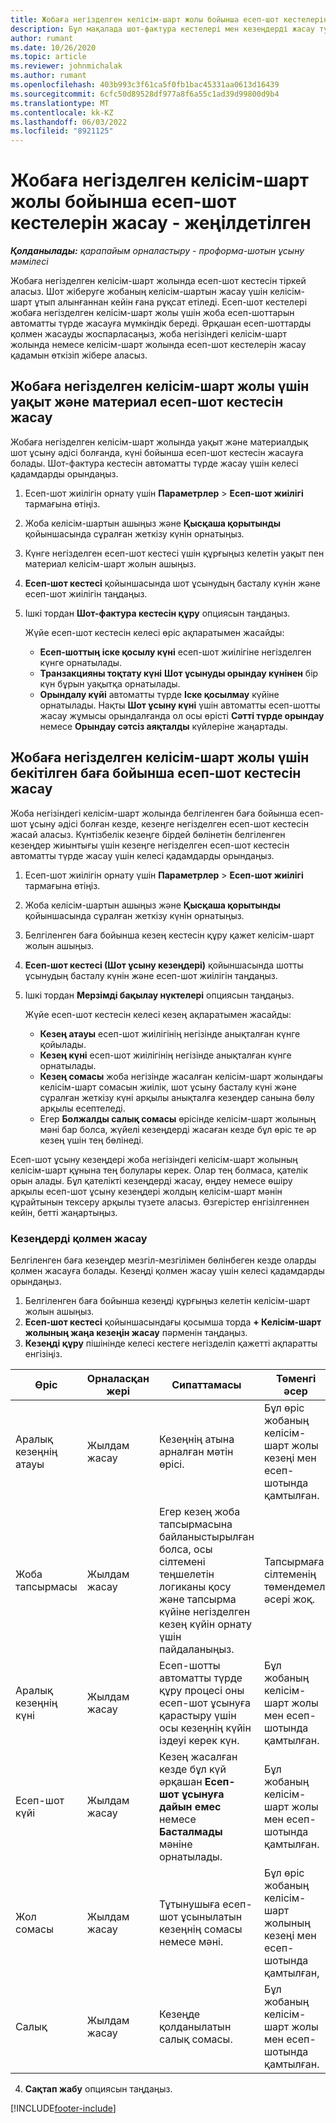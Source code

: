 ```yaml
---
title: Жобаға негізделген келісім-шарт жолы бойынша есеп-шот кестелерін жасау - жеңілдетілген
description: Бұл мақалада шот-фактура кестелері мен кезеңдерді жасау туралы ақпарат берілген.
author: rumant
ms.date: 10/26/2020
ms.topic: article
ms.reviewer: johnmichalak
ms.author: rumant
ms.openlocfilehash: 403b993c3f61ca5f0fb1bac45331aa0613d16439
ms.sourcegitcommit: 6cfc50d89528df977a8f6a55c1ad39d99800d9b4
ms.translationtype: MT
ms.contentlocale: kk-KZ
ms.lasthandoff: 06/03/2022
ms.locfileid: "8921125"
---
```

# <a name="create-invoice-schedules-on-a-project-based-contract-line---lite"></a>Жобаға негізделген келісім-шарт жолы бойынша есеп-шот кестелерін жасау - жеңілдетілген

_**Қолданылады:** қарапайым орналастыру - проформа-шотын ұсыну мәмілесі_

Жобаға негізделген келісім-шарт жолында есеп-шот кестесін тіркей аласыз. Шот жіберуге жобаның келісім-шартын жасау үшін келісім-шарт ұтып алынғаннан кейін ғана рұқсат етіледі. Есеп-шот кестелері жобаға негізделген келісім-шарт жолы үшін жоба есеп-шоттарын автоматты түрде жасауға мүмкіндік береді. Әрқашан есеп-шоттарды қолмен жасауды жоспарласаңыз, жоба негізіндегі келісім-шарт жолында немесе келісім-шарт жолында есеп-шот кестелерін жасау қадамын өткізіп жібере аласыз.

## <a name="create-a-time-and-material-invoice-schedule-for-a-project-based-contract-line"></a>Жобаға негізделген келісім-шарт жолы үшін уақыт және материал есеп-шот кестесін жасау

Жобаға негізделген келісім-шарт жолында уақыт және материалдық шот ұсыну әдісі болғанда, күні бойынша есеп-шот кестесін жасауға болады. Шот-фактура кестесін автоматты түрде жасау үшін келесі қадамдарды орындаңыз.

1. Есеп-шот жиілігін орнату үшін **Параметрлер** > **Есеп-шот жиілігі** тармағына өтіңіз.
2. Жоба келісім-шартын ашыңыз және **Қысқаша қорытынды** қойыншасында сұралған жеткізу күнін орнатыңыз.
3. Күнге негізделген есеп-шот кестесі үшін құрғыңыз келетін уақыт пен материал келісім-шарт жолын ашыңыз. 
4. **Есеп-шот кестесі** қойыншасында шот ұсынудың басталу күнін және есеп-шот жиілігін таңдаңыз. 
5. Ішкі тордан **Шот-фактура кестесін құру** опциясын таңдаңыз.

    Жүйе есеп-шот кестесін келесі өріс ақпаратымен жасайды:

    - **Есеп-шоттың іске қосылу күні** есеп-шот жиілігіне негізделген күнге орнатылады.
    - **Транзакцияны тоқтату күні** **Шот ұсынуды орындау күнінен** бір күн бұрын уақытқа орнатылады.
    - **Орындалу күйі** автоматты түрде **Іске қосылмау** күйіне орнатылады. Нақты **Шот ұсыну күні** үшін автоматты есеп-шотты жасау жұмысы орындалғанда ол осы өрісті **Сәтті түрде орындау** немесе **Орындау сәтсіз аяқталды** күйлеріне жаңартады.

## <a name="create-a-fixed-price-invoice-schedule-for-a-project-based-contract-line"></a>Жобаға негізделген келісім-шарт жолы үшін бекітілген баға бойынша есеп-шот кестесін жасау

Жоба негізіндегі келісім-шарт жолында белгіленген баға бойынша есеп-шот ұсыну әдісі болған кезде, кезеңге негізделген есеп-шот кестесін жасай аласыз. Күнтізбелік кезеңге бірдей бөлінетін белгіленген кезеңдер жиынтығы үшін кезеңге негізделген есеп-шот кестесін автоматты түрде жасау үшін келесі қадамдарды орындаңыз.

1. Есеп-шот жиілігін орнату үшін **Параметрлер** > **Есеп-шот жиілігі** тармағына өтіңіз.
2. Жоба келісім-шартын ашыңыз және **Қысқаша қорытынды** қойыншасында сұралған жеткізу күнін орнатыңыз.
3. Белгіленген баға бойынша кезең кестесін құру қажет келісім-шарт жолын ашыңыз. 
4. **Есеп-шот кестесі (Шот ұсыну кезеңдері)** қойыншасында шотты ұсынудың басталу күнін және есеп-шот жиілігін таңдаңыз. 
5. Ішкі тордан **Мерзімді бақылау нүктелері** опциясын таңдаңыз.

    Жүйе есеп-шот кестесін келесі кезең ақпаратымен жасайды:

    - **Кезең атауы** есеп-шот жиілігінің негізінде анықталған күнге қойылады.
    - **Кезең күні** есеп-шот жиілігінің негізінде анықталған күнге орнатылады.
    - **Кезең сомасы** жоба негізінде жасалған келісім-шарт жолындағы келісім-шарт сомасын жиілік, шот ұсыну басталу күні және сұралған жеткізу күні арқылы анықталға кезеңдер санына бөлу арқылы есептеледі.
    - Егер **Болжалды салық сомасы** өрісінде келісім-шарт жолының мәні бар болса, жүйелі кезеңдерді жасаған кезде бұл өріс те әр кезең үшін тең бөлінеді.

Есеп-шот ұсыну кезеңдері жоба негізіндегі келісім-шарт жолының келісім-шарт құнына тең болулары керек. Олар тең болмаса, қателік орын алады. Бұл қателікті кезеңдерді жасау, өңдеу немесе өшіру арқылы есеп-шот ұсыну кезеңдері жолдың келісім-шарт мәнін құрайтынын тексеру арқылы түзете аласыз. Өзгерістер енгізілгеннен кейін, бетті жаңартыңыз.

### <a name="manually-create-milestones"></a>Кезеңдерді қолмен жасау

Белгіленген баға кезеңдер мезгіл-мезгілімен бөлінбеген кезде оларды қолмен жасауға болады. Кезеңді қолмен жасау үшін келесі қадамдарды орындаңыз.

1. Белгіленген баға бойынша кезеңді құрғыңыз келетін келісім-шарт жолын ашыңыз. 
2. **Есеп-шот кестесі** қойыншасындағы қосымша торда **+ Келісім-шарт жолының жаңа кезеңін жасау** пәрменін таңдаңыз.
3. **Кезеңді құру** пішінінде келесі кестеге негізделіп қажетті ақпаратты енгізіңіз. 

| Өріс | Орналасқан жері | Сипаттамасы | Төменгі әсер |
| --- | --- | --- | --- |
| Аралық кезеңнің атауы | Жылдам жасау | Кезеңнің атына арналған мәтін өрісі. | Бұл өріс жобаның келісім-шарт жолы кезеңі мен есеп-шотында қамтылған. |
| Жоба тапсырмасы | Жылдам жасау | Егер кезең жоба тапсырмасына байланыстырылған болса, осы сілтемені теңшелетін логиканы қосу және тапсырма күйіне негізделген кезең күйін орнату үшін пайдаланыңыз. | Тапсырмаға сілтеменің төмендемелі әсері жоқ. |
| Аралық кезеңнің күні | Жылдам жасау | Есеп-шотты автоматты түрде құру процесі оны есеп-шот ұсынуға қарастыру үшін осы кезеңнің күйін іздеуі керек күн. | Бұл жобаның келісім-шарт жолы мен есеп-шотында қамтылған. |
| Есеп-шот күйі | Жылдам жасау | Кезең жасалған кезде бұл күй әрқашан **Есеп-шот ұсынуға дайын емес** немесе **Басталмады** мәніне орнатылады. | Бұл жобаның келісім-шарт жолы мен есеп-шотында қамтылған. |
| Жол сомасы | Жылдам жасау | Тұтынушыға есеп-шот ұсынылатын кезеңнің сомасы немесе мәні. | Бұл өріс жобаның келісім-шарт жолының кезеңі мен есеп-шотында қамтылған, |
| Салық | Жылдам жасау | Кезеңде қолданылатын салық сомасы. | Бұл жобаның келісім-шарт жолы мен есеп-шотында қамтылған. |

4. **Сақтап жабу** опциясын таңдаңыз.


[!INCLUDE[footer-include](../../includes/footer-banner.md)]